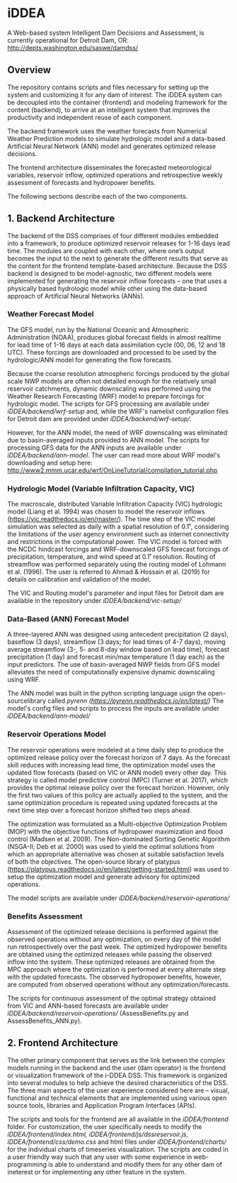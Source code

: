 # iDDEA
A Web-based system Intelligent Dam Decisions and Assessment, is currently operational for Detroit Dam, OR: http://depts.washington.edu/saswe/damdss/

## Overview

The repository contains scripts and files necessary for setting up the system and customizing it for any dam of interest. The iDDEA system can be decoupled into the container (frontend) and modeling framework for the content (backend), to arrive at an intelligent system that improves the productivity and independent reuse of each component. 

The backend framework uses the weather forecasts from Numerical Weather Prediction models to simulate hydrologic model and a data-based Artificial Neural Network (ANN) model and generates optimized release decisions. 

The frontend architecture disseminates the forecasted meteorological variables, reservoir inflow, optimized operations and retrospective weekly assessment of forecasts and hydropower benefits.

The following sections describe each of the two components.

## 1. Backend Architecture

The backend of the DSS comprises of four different modules embedded into a framework, to produce optimized reservoir releases for 1-16 days lead time. The modules are coupled with each other, where one’s output becomes the input to the next to generate the different results that serve as the content for the frontend template-based architecture. Because the DSS backend is designed to be model-agnostic, two different models were implemented for generating the reservoir inflow forecasts – one that uses a physically based hydrologic model while other using the data-based approach of Artificial Neural Networks (ANNs).

### Weather Forecast Model
The GFS model, run by the National Oceanic and Atmospheric Administration (NOAA), produces global forecast fields in almost realtime for lead time of 1-16 days at each data assimilation cycle (00, 06, 12 and 18 UTC). These forcings are downloaded and processed to be used by the hydrologic/ANN model for generating the flow forecasts. 

Because the coarse resolution atmospheric forcings produced by the global scale NWP models are often not detailed enough for the relatively small reservoir catchments, dynamic downscaling was performed using the Weather Research Forecasting (WRF) model to prepare forcings for hydrologic model. The scripts for GFS processing are available under *iDDEA/backend/wrf-setup* and, while the WRF's namelist configuration files for Detroit dam are provided under *iDDEA/backend/wrf-setup/*.

However, for the ANN model, the need of WRF downscaling was eliminated due to basin-averaged inputs provided to ANN model. The scripts for processing GFS data for the ANN inputs are available under *iDDEA/backend/ann-model*. The user can read more about WRF model's downloading and setup here: http://www2.mmm.ucar.edu/wrf/OnLineTutorial/compilation_tutorial.php

### Hydrologic Model (Variable Infiltration Capacity, VIC)
The macroscale, distributed Variable Infiltration Capacity (VIC) hydrologic model (Liang et al. 1994) was chosen to model the reservoir inflows (https://vic.readthedocs.io/en/master/). The time step of the VIC model simulation was selected as daily with a spatial resolution of 0.1˚, considering the limitations of the user agency environment such as internet connectivity and restrictions in the computational power. The VIC model is forced with the NCDC hindcast forcings and WRF-downscaled GFS forecast forcings of precipitation, temperature, and wind speed at 0.1˚ resolution. Routing of streamflow was performed separately using the routing model of Lohmann et al. (1996). The user is referred to Ahmad & Hossain et al. (2019) for details on calibration and validation of the model.

The VIC and Routing model's parameter and input files for Detroit dam are available in the repository under *iDDEA/backend/vic-setup/*

### Data-Based (ANN) Forecast Model
A three-layered ANN was designed using antecedent precipitation (2 days), baseflow (3 days), streamflow (3 days; for lead times of 4-7 days), moving average streamflow (3-, 5- and 8-day window based on lead time), forecast precipitation (1 day) and forecast min/max temperature (1 day each) as the input predictors. The use of basin-averaged NWP fields from GFS model alleviates the need of computationally expensive dynamic downscaling using WRF. 

The ANN model was built in the python scripting language usign the open-sourcelibrary called *pyrenn (https://pyrenn.readthedocs.io/en/latest/)* The model's config files and scripts to process the inputs are available under *iDDEA/backend/ann-model/*

### Reservoir Operations Model
The reservoir operations were modeled at a time daily step to produce the optimized release policy over the forecast horizon of 7 days. As the forecast skill reduces with increasing lead time, the optimization model uses the updated flow forecasts (based on VIC or ANN model) every other day. This strategy is called model predictive control (MPC) (Turner et al. 2017), which provides the optimal release policy over the forecast horizon. However, only the first two values of this policy are actually applied to the system, and the same optimization procedure is repeated using updated forecasts at the next time step over a forecast horizon shifted two steps ahead. 

The optimization was formulated as a Multi-objective Optimization Problem (MOP) with the objective functions of hydropower maximization and flood control (Madsen et al. 2009). The Non-dominated Sorting Genetic Algorithm (NSGA-II; Deb et al. 2000) was used to yield the optimal solutions from which an appropriate alternative was chosen at suitable satisfaction levels of both the objectives. The open-source library of platypus (https://platypus.readthedocs.io/en/latest/getting-started.html) was used to setup the optimization model and generate advisory for optimized operations.

The model scripts are available under *iDDEA/backend/reservoir-operations/*

### Benefits Assessment
Assessment of the optimized release decisions is performed against the observed operations without any optimization, on every day of the model run retrospectively over the past week. The optimized hydropower benefits are obtained using the optimized releases while passing the observed inflow into the system. These optimized releases are obtained from the MPC approach where the optimization is performed at every alternate step with the updated forecasts. The observed hydropower benefits, however, are computed from observed operations without any optimization/forecasts.

The scripts for continuous assessment of the optimal strategy obtained from VIC and ANN-based forecasts are available under  *iDDEA/backend/reservoir-operations/* (AssessBenefits.py and AssessBenefits_ANN.py).

## 2. Frontend Architecture

The other primary component that serves as the link between the complex models running in the backend and the user (dam operator) is the frontend or visualization framework of the i-DDEA DSS. This framework is organized into several modules to help achieve the desired characteristics of the DSS. The three main aspects of the user experience considered here are – visual, functional and technical elements that are implemented using various open source tools, libraries and Application Program Interfaces (APIs). 

The scripts and tools for the frontend are all available in the *iDDEA/frontend* folder. For customization, the user specifically needs to modify the *iDDEA/frontend/index.html, iDDEA/frontend/js/dssreservoir.js, iDDEA/frontend/css/demo.css*  and html files under *iDDEA/frontend/charts/* for the individual charts of timeseries visualization. The scripts are coded in a user friendly way such that any user with some experience in web-programming is able to understand and modify them for any other dam of ineterest or for implementing any other feature in the system.

